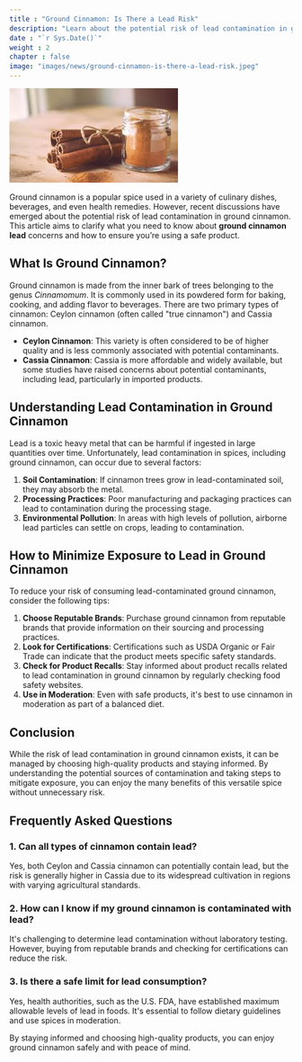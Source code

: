 ```yaml
---
title : "Ground Cinnamon: Is There a Lead Risk"
description: "Learn about the potential risk of lead contamination in ground cinnamon, how it occurs, and practical tips to minimize exposure. Stay informed to enjoy this popular spice safely."
date : "`r Sys.Date()`"
weight : 2
chapter : false
image: "images/news/ground-cinnamon-is-there-a-lead-risk.jpeg"
---
```

![Ground Cinnamon: Is There a Lead Risk](/images/news/ground-cinnamon-is-there-a-lead-risk.jpeg)

Ground cinnamon is a popular spice used in a variety of culinary dishes, beverages, and even health remedies. However, recent discussions have emerged about the potential risk of lead contamination in ground cinnamon. This article aims to clarify what you need to know about **ground cinnamon lead** concerns and how to ensure you’re using a safe product.

## What Is Ground Cinnamon?

Ground cinnamon is made from the inner bark of trees belonging to the genus *Cinnamomum*. It is commonly used in its powdered form for baking, cooking, and adding flavor to beverages. There are two primary types of cinnamon: Ceylon cinnamon (often called "true cinnamon") and Cassia cinnamon. 

- **Ceylon Cinnamon**: This variety is often considered to be of higher quality and is less commonly associated with potential contaminants.
- **Cassia Cinnamon**: Cassia is more affordable and widely available, but some studies have raised concerns about potential contaminants, including lead, particularly in imported products.

## Understanding Lead Contamination in Ground Cinnamon

Lead is a toxic heavy metal that can be harmful if ingested in large quantities over time. Unfortunately, lead contamination in spices, including ground cinnamon, can occur due to several factors:

1. **Soil Contamination**: If cinnamon trees grow in lead-contaminated soil, they may absorb the metal.
2. **Processing Practices**: Poor manufacturing and packaging practices can lead to contamination during the processing stage.
3. **Environmental Pollution**: In areas with high levels of pollution, airborne lead particles can settle on crops, leading to contamination.

## How to Minimize Exposure to Lead in Ground Cinnamon

To reduce your risk of consuming lead-contaminated ground cinnamon, consider the following tips:

1. **Choose Reputable Brands**: Purchase ground cinnamon from reputable brands that provide information on their sourcing and processing practices.
2. **Look for Certifications**: Certifications such as USDA Organic or Fair Trade can indicate that the product meets specific safety standards.
3. **Check for Product Recalls**: Stay informed about product recalls related to lead contamination in ground cinnamon by regularly checking food safety websites.
4. **Use in Moderation**: Even with safe products, it's best to use cinnamon in moderation as part of a balanced diet.

## Conclusion

While the risk of lead contamination in ground cinnamon exists, it can be managed by choosing high-quality products and staying informed. By understanding the potential sources of contamination and taking steps to mitigate exposure, you can enjoy the many benefits of this versatile spice without unnecessary risk.

## Frequently Asked Questions

### 1. **Can all types of cinnamon contain lead?**
Yes, both Ceylon and Cassia cinnamon can potentially contain lead, but the risk is generally higher in Cassia due to its widespread cultivation in regions with varying agricultural standards.

### 2. **How can I know if my ground cinnamon is contaminated with lead?**
It's challenging to determine lead contamination without laboratory testing. However, buying from reputable brands and checking for certifications can reduce the risk.

### 3. **Is there a safe limit for lead consumption?**
Yes, health authorities, such as the U.S. FDA, have established maximum allowable levels of lead in foods. It's essential to follow dietary guidelines and use spices in moderation.

By staying informed and choosing high-quality products, you can enjoy ground cinnamon safely and with peace of mind.
